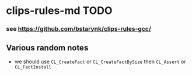 # clips-rules-md TODO

### see  https://github.com/bstarynk/clips-rules-gcc/

## Various random notes


* we should use `CL_CreateFact` or `CL_CreateFactBySize` then `CL_Assert` or ` CL_FactInstall`

